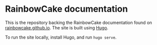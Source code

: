 # RainbowCake documentation

This is the repository backing the RainbowCake documentation found on [rainbowcake.github.io](https://rainbowcake.github.io/). The site is built using [Hugo](https://gohugo.io/).

To run the site locally, install Hugo, and run `hugo serve`.
